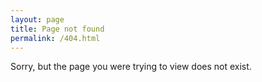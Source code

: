 ```yaml
---
layout: page
title: Page not found
permalink: /404.html
---
```


<div class="alert alert-danger" role="alert">
  Sorry, but the page you were trying to view does not exist.
</div>